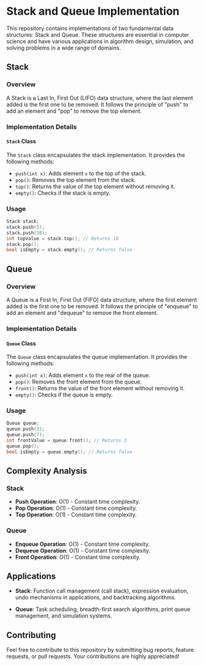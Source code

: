 # Stack and Queue Implementation

This repository contains implementations of two fundamental data structures: Stack and Queue. These structures are essential in computer science and have various applications in algorithm design, simulation, and solving problems in a wide range of domains.

## Stack

### Overview

A Stack is a Last In, First Out (LIFO) data structure, where the last element added is the first one to be removed. It follows the principle of "push" to add an element and "pop" to remove the top element.

### Implementation Details

#### `Stack` Class

The `Stack` class encapsulates the stack implementation. It provides the following methods:

- `push(int x)`: Adds element `x` to the top of the stack.
- `pop()`: Removes the top element from the stack.
- `top()`: Returns the value of the top element without removing it.
- `empty()`: Checks if the stack is empty.

### Usage

```cpp
Stack stack;
stack.push(5);
stack.push(10);
int topValue = stack.top(); // Returns 10
stack.pop();
bool isEmpty = stack.empty(); // Returns false
```

## Queue

### Overview

A Queue is a First In, First Out (FIFO) data structure, where the first element added is the first one to be removed. It follows the principle of "enqueue" to add an element and "dequeue" to remove the front element.

### Implementation Details

#### `Queue` Class

The `Queue` class encapsulates the queue implementation. It provides the following methods:

- `push(int x)`: Adds element `x` to the rear of the queue.
- `pop()`: Removes the front element from the queue.
- `front()`: Returns the value of the front element without removing it.
- `empty()`: Checks if the queue is empty.

### Usage

```cpp
Queue queue;
queue.push(3);
queue.push(7);
int frontValue = queue.front(); // Returns 3
queue.pop();
bool isEmpty = queue.empty(); // Returns false
```

## Complexity Analysis

### Stack

- **Push Operation**: O(1) - Constant time complexity.
- **Pop Operation**: O(1) - Constant time complexity.
- **Top Operation**: O(1) - Constant time complexity.

### Queue

- **Enqueue Operation**: O(1) - Constant time complexity.
- **Dequeue Operation**: O(1) - Constant time complexity.
- **Front Operation**: O(1) - Constant time complexity.

## Applications

- **Stack**: Function call management (call stack), expression evaluation, undo mechanisms in applications, and backtracking algorithms.

- **Queue**: Task scheduling, breadth-first search algorithms, print queue management, and simulation systems.

## Contributing

Feel free to contribute to this repository by submitting bug reports, feature requests, or pull requests. Your contributions are highly appreciated!

